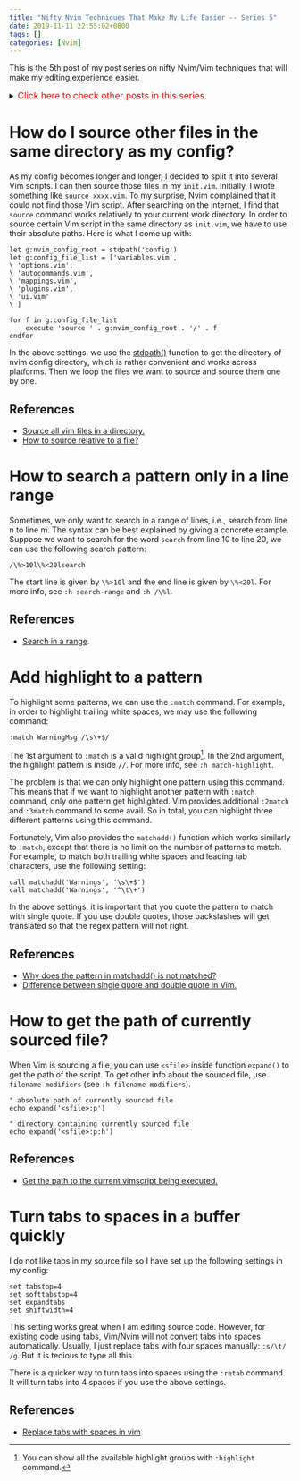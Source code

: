 ```yaml
---
title: "Nifty Nvim Techniques That Make My Life Easier -- Series 5"
date: 2019-11-11 22:55:02+0800
tags: []
categories: [Nvim]
---
```


This is the 5th post of my post series on nifty Nvim/Vim techniques that will make my editing experience easier.

<details>
<summary><font size="3" color="red">Click here to check other posts in this series.</font></summary>

+ Series 11: https://jdhao.github.io/2021/11/22/nifty_nvim_techniques_s11/
+ Series 10: https://jdhao.github.io/2021/06/17/nifty_nvim_techniques_s10/
+ Series 9: https://jdhao.github.io/2021/01/07/nifty_nvim_techniques_s9/
+ Series 8: https://jdhao.github.io/2020/11/11/nifty_nvim_techniques_s8/
+ Series 7: https://jdhao.github.io/2020/09/22/nifty_nvim_techniques_s7/
+ Series 6: https://jdhao.github.io/2019/12/21/nifty_nvim_techniques_s6/
+ Series 4: https://jdhao.github.io/2019/09/17/nifty_nvim_techniques_s4/
+ Series 3: https://jdhao.github.io/2019/05/14/nifty_nvim_techniques_s3/
+ Series 2: https://jdhao.github.io/2019/04/17/nifty_nvim_techniques_s2/
+ Series 1: https://jdhao.github.io/2019/03/28/nifty_nvim_techniques_s1/
</details>

<!--more-->

# How do I source other files in the same directory as my config?

As my config becomes longer and longer, I decided to split it into several Vim
scripts. I can then source those files in my `init.vim`. Initially, I wrote
something like `source xxxx.vim`. To my surprise, Nvim complained that it could
not find those Vim script.  After searching on the internet, I find that
`source` command works relatively to your current work directory. In order to
source certain Vim script in the same directory as `init.vim`, we have to use
their absolute paths. Here is what I come up with:

```vim
let g:nvim_config_root = stdpath('config')
let g:config_file_list = ['variables.vim',
\ 'options.vim',
\ 'autocommands.vim',
\ 'mappings.vim',
\ 'plugins.vim',
\ 'ui.vim'
\ ]

for f in g:config_file_list
    execute 'source ' . g:nvim_config_root . '/' . f
endfor
```

In the above settings, we use the
[stdpath()](https://neovim.io/doc/user/eval.html#stdpath%28%29) function to get
the directory of nvim config directory, which is rather convenient and works
across platforms. Then we loop the files we want to source and source them one
by one.

## References

+ [Source all vim files in a directory.](https://stackoverflow.com/q/4500748/6064933)
+ [How to source relative to a file?](https://stackoverflow.com/q/46964475/6064933)

# How to search a pattern only in a line range

Sometimes, we only want to search in a range of lines, i.e., search from line n
to line m. The syntax can be best explained by giving a concrete example.
Suppose we want to search for the word `search` from line 10 to line 20, we can
use the following search pattern:

```vim
/\%>10l\%<20lsearch
```

The start line is given by `\%>10l` and the end line is given by `\%<20l`. For
more info, see `:h search-range` and `:h /\%l`.

## References

+ [Search in a range](https://stackoverflow.com/a/3264176/6064933).

# Add highlight to a pattern

To highlight some patterns, we can use the `:match` command. For example, in
order to highlight trailing white spaces, we may use the following command:

```vim
:match WarningMsg /\s\+$/
```

The 1st argument to `:match` is a valid highlight group[^1]. In the 2nd
argument, the highlight pattern is inside `//`. For more info, see `:h
match-highlight`.

The problem is that we can only highlight one pattern using this command. This
means that if we want to highlight another pattern with `:match` command, only
one pattern get highlighted. Vim provides additional `:2match` and `:3match`
command to some avail. So in total, you can highlight three different patterns
using this command.

Fortunately, Vim also provides the `matchadd()` function which works similarly
to `:match`, except that there is no limit on the number of patterns to match.
For example, to match both trailing white spaces and leading tab characters,
use the following setting:

```vim
call matchadd('Warnings', '\s\+$')
call matchadd('Warnings', '^\t\+')
```

In the above settings, it is important that you quote the pattern to match with
single quote. If you use double quotes, those backslashes will get translated
so that the regex pattern will not right.

## References

+ [Why does the pattern in matchadd() is not matched?](https://vi.stackexchange.com/a/17184/15292)
+ [Difference between single quote and double quote in Vim.](https://vi.stackexchange.com/q/9706/15292)

# How to get the path of currently sourced file?

When Vim is sourcing a file, you can use `<sfile>` inside function `expand()`
to get the path of the script. To get other info about the sourced file, use
`filename-modifiers` (see `:h filename-modifiers`).

```vim
" absolute path of currently sourced file
echo expand('<sfile>:p')

" directory containing currently sourced file
echo expand('<sfile>:p:h')
```

## References

+ [Get the path to the current vimscript being executed.](https://stackoverflow.com/q/4976776/6064933)

# Turn tabs to spaces in a buffer quickly

I do not like tabs in my source file so I have set up the following settings in
my config:

```vim
set tabstop=4
set softtabstop=4
set expandtabs
set shiftwidth=4
```

This setting works great when I am editing source code. However, for existing
code using tabs, Vim/Nvim will not convert tabs into spaces automatically.
Usually, I just replace tabs with four spaces manually: `:s/\t/    /g`. But it
is tedious to type all this.

There is a quicker way to turn tabs into spaces using the `:retab` command. It
will turn tabs into 4 spaces if you use the above settings.

## References

+ [Replace tabs with spaces in vim](https://stackoverflow.com/a/427004/6064933)

[^1]:  You can show all the available highlight groups with `:highlight` command.
